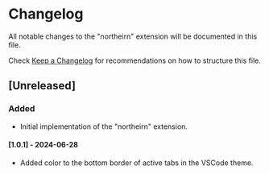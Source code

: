 # Changelog

All notable changes to the "northeirn" extension will be documented in this file.

Check [Keep a Changelog](http://keepachangelog.com/) for recommendations on how to structure this file.

## [Unreleased]

### Added

- Initial implementation of the "northeirn" extension.

#### [1.0.1] - 2024-06-28

- Added color to the bottom border of active tabs in the VSCode theme.
